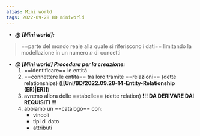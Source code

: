 ```yaml
---
alias: Mini world
tags: 2022-09-28 BD miniworld
---
```


- ***@ [Mini world]:***
> ==parte del mondo reale alla quale si riferiscono i dati== limitando la modellazione in un numero $n$ di concetti

<!--ID: 1670236971150-->


- ***@ [Mini world] Procedura per la creazione:***
	1. ==identificare== le entità
	2. ==connettere le entità== tra loro tramite ==relazioni== (dette relationships) (**[[Uni/BD/2022.09.28-14-Entity-Relationship (ER)|ER]]**)
	3. avremo allora delle ==tabelle== (dette relation)
	**!!! DA DERIVARE DAI REQUISITI !!!**
	4. abbiamo un ==catalogo== con:
		- vincoli
		- tipi di dato
		- attributi

<!--ID: 1670236971152-->
